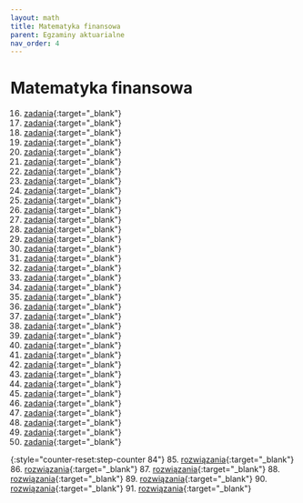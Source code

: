 ```yaml
---
layout: math
title: Matematyka finansowa
parent: Egzaminy aktuarialne
nav_order: 4
---
```


# Matematyka finansowa

16. [zadania](pdfs_finansowa/zadania/egz_16_dn_15_01_2000.pdf){:target="_blank"}
17. [zadania](pdfs_finansowa/zadania/egz_17_dn_08_04_2000.pdf){:target="_blank"}
18. [zadania](pdfs_finansowa/zadania/egz_18_dn_17_06_2000.pdf){:target="_blank"}
19. [zadania](pdfs_finansowa/zadania/egz_19_dn_14_10_2000.pdf){:target="_blank"}
20. [zadania](pdfs_finansowa/zadania/egz_20_dn_09_12_2000.pdf){:target="_blank"}
21. [zadania](pdfs_finansowa/zadania/egz_21_dn_24_03_2001.pdf){:target="_blank"}
22. [zadania](pdfs_finansowa/zadania/egz_22_dn_02_06_2001.pdf){:target="_blank"}
23. [zadania](pdfs_finansowa/zadania/egz_23_dn_13_10_2001.pdf){:target="_blank"}
24. [zadania](pdfs_finansowa/zadania/egz_24_dn_12_01_2002.pdf){:target="_blank"}
25. [zadania](pdfs_finansowa/zadania/egz_25_dn_13_04_2002.pdf){:target="_blank"}
26. [zadania](pdfs_finansowa/zadania/egz_26_dn_15_06_2002.pdf){:target="_blank"}
27. [zadania](pdfs_finansowa/zadania/egz_27_dn_12_10_2002.pdf){:target="_blank"}
28. [zadania](pdfs_finansowa/zadania/egz_28_dn_25_01_2003.pdf){:target="_blank"}
29. [zadania](pdfs_finansowa/zadania/egz_29_dn_17_05_2003.pdf){:target="_blank"}
30. [zadania](pdfs_finansowa/zadania/egz_30_dn_11_10_2003.pdf){:target="_blank"}
31. [zadania](pdfs_finansowa/zadania/egz_31_dn_06_12_2003.pdf){:target="_blank"}
32. [zadania](pdfs_finansowa/zadania/egz_32_dn_07_06_2004.pdf){:target="_blank"}
33. [zadania](pdfs_finansowa/zadania/egz_33_dn_11_10_2004.pdf){:target="_blank"}
34. [zadania](pdfs_finansowa/zadania/egz_34_dn_17_01_2005.pdf){:target="_blank"}
35. [zadania](pdfs_finansowa/zadania/egz_35_dn_16_05_2005.pdf){:target="_blank"}
36. [zadania](pdfs_finansowa/zadania/egz_36_dn_10_10_2005.pdf){:target="_blank"}
37. [zadania](pdfs_finansowa/zadania/egz_37_dn_05_12_2005.pdf){:target="_blank"}
38. [zadania](pdfs_finansowa/zadania/egz_38_dn_20_03_2006.pdf){:target="_blank"}
39. [zadania](pdfs_finansowa/zadania/egz_39_dn_05_06_2006.pdf){:target="_blank"}
40. [zadania](pdfs_finansowa/zadania/egz_40_dn_09_10_2006.pdf){:target="_blank"}
41. [zadania](pdfs_finansowa/zadania/egz_41_dn_08_01_2007.pdf){:target="_blank"}
42. [zadania](pdfs_finansowa/zadania/egz_42_dn_14_05_2007.pdf){:target="_blank"}
43. [zadania](pdfs_finansowa/zadania/egz_43_dn_08_10_2007.pdf){:target="_blank"}
44. [zadania](pdfs_finansowa/zadania/egz_44_dn_03_12_2007.pdf){:target="_blank"}
45. [zadania](pdfs_finansowa/zadania/egz_45_dn_17_03_2008.pdf){:target="_blank"}
46. [zadania](pdfs_finansowa/zadania/egz_46_dn_02_06_2008.pdf){:target="_blank"}
47. [zadania](pdfs_finansowa/zadania/egz_47_dn_06_10_2008.pdf){:target="_blank"}
48. [zadania](pdfs_finansowa/zadania/egz_48_dn_15_12_2008.pdf){:target="_blank"}
49. [zadania](pdfs_finansowa/zadania/egz_49_dn_06_04_2009.pdf){:target="_blank"}
50. [zadania](pdfs_finansowa/zadania/egz_50_dn_05_10_2009.pdf){:target="_blank"}

{:style="counter-reset:step-counter 84"}
85. [rozwiązania](pdfs_finansowa/rozwiazania/Egzamin_085_2022_06_09.pdf){:target="_blank"}
86. [rozwiązania](pdfs_finansowa/rozwiazania/Egzamin_086_2022_09_19.pdf){:target="_blank"}
87. [rozwiązania](pdfs_finansowa/rozwiazania/Egzamin_087_2023_01_23.pdf){:target="_blank"}
88. [rozwiązania](pdfs_finansowa/rozwiazania/Egzamin_088_2023_06_12.pdf){:target="_blank"}
89. [rozwiązania](pdfs_finansowa/rozwiazania/Egzamin_089_2023_10_16.pdf){:target="_blank"}
90. [rozwiązania](pdfs_finansowa/rozwiazania/Egzamin_090_2024_02_26.pdf){:target="_blank"}
91. [rozwiązania](pdfs_finansowa/rozwiazania/Egzamin_091_2024_05_20.pdf){:target="_blank"}